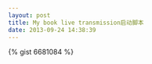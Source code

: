 ```yaml
---
layout: post
title: My book live transmission启动脚本
date: 2013-09-24 14:38:39
---
```

{% gist 6681084 %}
